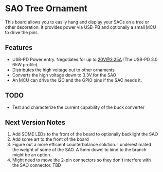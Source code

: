 # SAO Tree Ornament

This board allows you to easily hang and display your SAOs on a tree or other decoration.  It provides power via USB-PB and optionally a small MCU to drive the pins.

## Features

* USB-PD Power entry.  Negotiates for up to <20V@3.25A> (The USB-PD 3.0 65W profile).
* Distributes the high voltage out to other ornaments
* Converts the high voltage down to 3.3V for the SAO
* An MCU can drive the I2C and the GPIO pins if the SAO needs it.

## TODO

* Test and characterize the current capability of the buck converter

## Next Version Notes

1. Add SOME LEDs to the front of the board to optionally backlight the SAO
2. Add some art to the front of the board
3. Figure out a more efficient counterbalance solution. I underestimated the weight of some of the SAO. A 5mm dowel to bind to the branch might be an option.
4. Might need to move the 2-pin connectors so they don't interfere with the SAO connector.  TBD
